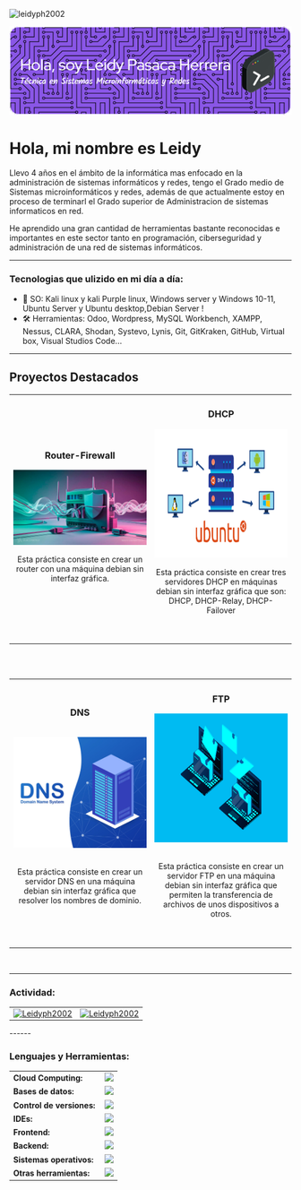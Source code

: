 <p align="left"> <img src="https://komarev.com/ghpvc/?username=leidyph2002&label=Profile%20views&color=0e75b6&style=flat" alt="leidyph2002" /> </p>

<link rel="stylesheet" type='text/css' href="https://cdn.jsdelivr.net/gh/devicons/devicon@latest/devicon.min.css" />

![Header](./img/leidy_header.png)

# Hola, mi nombre es Leidy

Llevo 4 años en el ámbito de la informática mas enfocado en la administración de sistemas informáticos y redes, tengo el Grado medio de Sistemas microinformáticos y redes, además de que actualmente estoy en proceso de terminarl el Grado superior de Administracion de sistemas informaticos en red.

He aprendido una gran cantidad de herramientas bastante reconocidas e importantes en este sector tanto en programación, ciberseguridad y administración de una red de sistemas informáticos.

------

### Tecnologias que ulizido en mi día a día:

  - 🐉 SO: Kali linux y kali Purple linux, Windows server y Windows 10-11, Ubuntu Server y Ubuntu desktop,Debian Server ! 
  - 🛠️ Herramientas: Odoo, Wordpress, MySQL Workbench, XAMPP, Nessus, CLARA, Shodan, Systevo, Lynis, Git, GitKraken, GitHub, Virtual box, Visual Studios Code...

------

## Proyectos Destacados
<table>
<tr>
<td width="50%">
<br>
<h3 align="center">Router-Firewall</h3>
<div align="center">
<a href="https://github.com/Leidyph2002/Leidyph2002" target="_blank"><img src="img/router_firewall.jpeg" width="400" alt="Router-Firewall"></a>
<p>

</p>
<p>Esta práctica consiste en crear un router con una máquina debian sin interfaz gráfica.</p>
</div>
                                                                                      
</td>

<td width="50%">
<h3 align="center">DHCP</h3>
<div align="center">
<a href="https://github.com/Leidyph2002/Leidyph2002" target="_blank"><img src="img/dhcp.png" width="400" height = "230" alt="DHCP"></a>

</p>Esta práctica consiste en crear tres servidores DHCP en máquinas debian sin interfaz gráfica que son: DHCP, DHCP-Relay, DHCP-Failover<br><br></p>
</div>                                                             
</table>                                                                                 
</div>
<br>

<table>
<tr>
<td width="50%">
<h3 align="center">DNS</h3>
<br>
<div align="center">
<a href="https://github.com/Leidyph2002/Leidyph2002" target="_blank"><img src="img/dns.jpg" width="400" alt="DNS"></a>
<br>
<br>
<p>Esta práctica consiste en crear un servidor DNS en una máquina debian sin interfaz gráfica que resolver los nombres de dominio.</p>
</div>
                                                                                  
</td>       

<td width="50%">
<h3 align="center">FTP</h3>
<div align="center">
<a href="https://github.com/Leidyph2002/Leidyph2002" target="_blank"><img src="img/ftp.png" width="400" height = "230" alt="FTP"></a>
<br>
<br>
<p>Esta práctica consiste en crear un servidor FTP en una máquina debian sin interfaz gráfica que permiten la transferencia de archivos de unos dispositivos a otros.</p>
</div>
                                                                                      
</td>  
</table>                                                                                 
</div>
<br>

------
<h3 align="left">Actividad:</h3>
<table>
<tr>
  <td>
<div align="center">
  <a href="https://github.com/Leidyph2002">
    <img height="180em" src="https://github-readme-stats.vercel.app/api?username=Leidyph2002&show_icons=true&locale=es&layout=compact&theme=ambient_gradient" alt="Leidyph2002"/>
  </a>
</div>
  </td>
  <td>
<div align="center">
  <a href="https://github.com/Leidyph2002">
    <img src="https://github-readme-streak-stats.herokuapp.com/?user=Leidyph2002&&theme=ambient_gradient" alt="Leidyph2002"/>
  </a>
</div>
  </td>
</tr>
  </table>
------
<h3 align="left">Lenguajes y Herramientas:</h3>
<table>
    <tr>
        <td style="font-weight: bold; padding-right: 10px; vertical-align: center; border: none;">Cloud Computing:</td>
        <td><img height="40" src="https://skillicons.dev/icons?i=aws"/></td>
    </tr>
    <tr>
        <td style="font-weight: bold; padding-right: 10px; vertical-align: center; border: none;">Bases de datos:</td>
        <td><img height="40" src="https://skillicons.dev/icons?i=mysql,postgresql"/></td>
    </tr>
    <tr>
        <td style="font-weight: bold; padding-right: 10px; vertical-align: center; border: none;">Control de versiones:</td>
        <td><img height="40" src="https://skillicons.dev/icons?i=git,github,githubactions"/></td>
    </tr>
    <tr>
        <td style="font-weight: bold; padding-right: 10px; vertical-align: center; border: none;">IDEs:</td>
        <td><img height="40" src="https://skillicons.dev/icons?i=vscode,visualstudio,sublime"/></td>
    </tr>
    <tr>
        <td style="font-weight: bold; padding-right: 10px; vertical-align: center;">Frontend:</td>
        <td><img height="40" src="https://skillicons.dev/icons?i=react,bootstrap,html,css,js"/></td>
    </tr>
    <tr>
        <td style="font-weight: bold; padding-right: 10px; vertical-align: center; border: none;">Backend:</td>
        <td><img height="40" src="https://skillicons.dev/icons?i=php,python,nodejs,c,cs,cpp"/></td>
    </tr>
    <tr>
        <td style="font-weight: bold; padding-right: 10px; vertical-align: center; border: none;">Sistemas operativos:</td>
        <td><img height="40" src="https://skillicons.dev/icons?i=windows,ubuntu,debian,kali,linux,apple,redhat"/></td>
    </tr>
    <tr>
        <td style="font-weight: bold; padding-right: 10px; vertical-align: center; border: none;">Otras herramientas:</td>
        <td><img height="40" src="https://skillicons.dev/icons?i=linkedin,ps,bash,powershell,wordpress,notion,gmail,discord,instagram"/></td>
    </tr>
</table>
